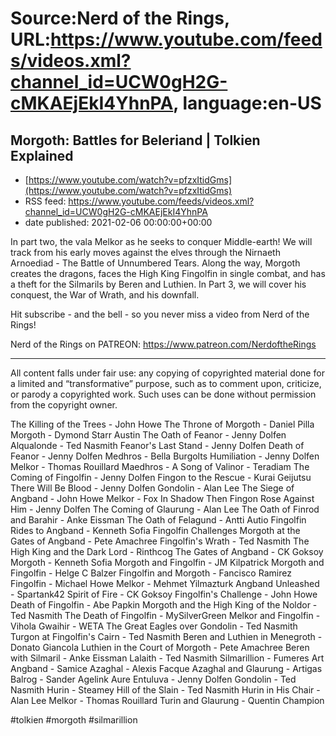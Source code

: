 # Source:Nerd of the Rings, URL:https://www.youtube.com/feeds/videos.xml?channel_id=UCW0gH2G-cMKAEjEkI4YhnPA, language:en-US

## Morgoth: Battles for Beleriand | Tolkien Explained
 - [https://www.youtube.com/watch?v=pfzxItidGms](https://www.youtube.com/watch?v=pfzxItidGms)
 - RSS feed: https://www.youtube.com/feeds/videos.xml?channel_id=UCW0gH2G-cMKAEjEkI4YhnPA
 - date published: 2021-02-06 00:00:00+00:00

In part two, the vala Melkor as he seeks to conquer Middle-earth!  We will track from his early moves against the elves through the Nirnaeth Arnoediad - The Battle of Unnumbered Tears.  Along the way, Morgoth creates the dragons, faces the High King Fingolfin in single combat, and has a theft for the Silmarils by Beren and Luthien.  In Part 3, we will cover his conquest, the War of Wrath, and his downfall.

Hit subscribe - and the bell - so you never miss a video from Nerd of the Rings!  

Nerd of the Rings on PATREON: https://www.patreon.com/NerdoftheRings

-------------- 
All content falls under fair use: any copying of copyrighted material done for a limited and “transformative” purpose, such as to comment upon, criticize, or parody a copyrighted work. Such uses can be done without permission from the copyright owner. 

The Killing of the Trees - John Howe
The Throne of Morgoth - Daniel Pilla
Morgoth - Dymond Starr Austin
The Oath of Feanor - Jenny Dolfen
Alqualonde - Ted Nasmith
Feanor's Last Stand - Jenny Dolfen
Death of Feanor - Jenny Dolfen
Medhros - Bella Burgolts
Humiliation - Jenny Dolfen
Melkor - Thomas Rouillard
Maedhros - A Song of Valinor - Teradiam
The Coming of Fingolfin - Jenny Dolfen
Fingon to the Rescue - Kurai Geijutsu
There Will Be Blood - Jenny Dolfen
Gondolin - Alan Lee
The Siege of Angband - John Howe
Melkor - Fox In Shadow
Then Fingon Rose Against Him - Jenny Dolfen
The Coming of Glaurung - Alan Lee
The Oath of Finrod and Barahir - Anke Eissman
The Oath of Felagund - Antti Autio
Fingolfin Rides to Angband - Kenneth Sofia
Fingolfin Challenges Morgoth at the Gates of Angband - Pete Amachree
Fingolfin's Wrath - Ted Nasmith
The High King and the Dark Lord - Rinthcog
The Gates of Angband - CK Goksoy
Morgoth - Kenneth Sofia
Morgoth and Fingolfin - JM Kilpatrick
Morgoth and Fingolfin - Helge C Balzer
Fingolfin and Morgoth - Fancisco Ramirez
Fingolfin - Michael Howe
Melkor - Mehmet Yilmazturk
Angband Unleashed - Spartank42
Spirit of Fire - CK Goksoy
Fingolfin's Challenge - John Howe
Death of Fingolfin - Abe Papkin
Morgoth and the High King of the Noldor - Ted Nasmith
The Death of Fingolfin - MySilverGreen
Melkor and Fingolfin - Vihola
Gwaihir - WETA
The Great Eagles over Gondolin - Ted Nasmith
Turgon at Fingolfin's Cairn - Ted Nasmith
Beren and Luthien in Menegroth - Donato Giancola
Luthien in the Court of Morgoth - Pete Amachree
Beren with Silmaril - Anke Eissman
Lalaith - Ted Nasmith
Silmarillion - Fumeres Art
Angband - Samice
Azaghal - Alexis Facque
Azaghal and Glaurung - Artigas
Balrog - Sander Agelink
Aure Entuluva - Jenny Dolfen
Gondolin - Ted Nasmith
Hurin - Steamey
Hill of the Slain - Ted Nasmith
Hurin in His Chair - Alan Lee
Melkor - Thomas Rouillard
Turin and Glaurung - Quentin Champion

#tolkien #morgoth #silmarillion

